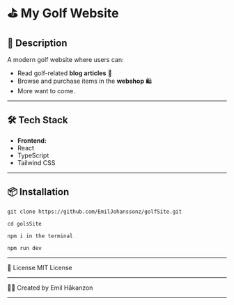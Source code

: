 # ⛳ My Golf Website

## 📝 Description
A modern golf website where users can:
- Read golf-related **blog articles** 📰  
- Browse and purchase items in the **webshop** 🛍️
- More want to come.

---

## 🛠️ Tech Stack

- **Frontend:**
- React
- TypeScript
- Tailwind CSS

---

## 📦 Installation
```
git clone https://github.com/EmilJohanssonz/golfSite.git

cd golsSite

npm i in the terminal

npm run dev

```

---

📜 License
MIT License

---

🏌️‍♂️ Created by Emil Håkanzon

---
